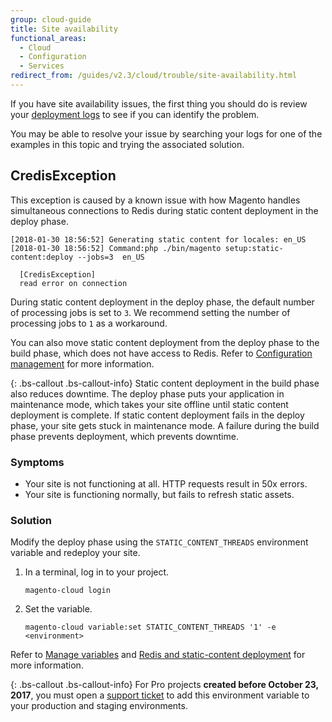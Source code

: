 ```yaml
---
group: cloud-guide
title: Site availability
functional_areas:
  - Cloud
  - Configuration
  - Services
redirect_from: /guides/v2.3/cloud/trouble/site-availability.html
---
```


If you have site availability issues, the first thing you should do is review your [deployment logs]({{page.baseurl}}/cloud/troubleshooting/environments-logs.html#log-deploy-log) to see if you can identify the problem.

You may be able to resolve your issue by searching your logs for one of the examples in this topic and trying the associated solution.

## CredisException

This exception is caused by a known issue with how Magento handles simultaneous connections to Redis during static content deployment in the deploy phase.

```
[2018-01-30 18:56:52] Generating static content for locales: en_US
[2018-01-30 18:56:52] Command:php ./bin/magento setup:static-content:deploy --jobs=3  en_US

  [CredisException]
  read error on connection
```

During static content deployment in the deploy phase, the default number of processing jobs is set to `3`. We recommend setting the number of processing jobs to `1` as a workaround.

You can also move static content deployment from the deploy phase to the build phase, which does not have access to Redis. Refer to [Configuration management]({{site.baseurl}}/guides/v2.1/cloud/live/sens-data-over.html) for more information.

{: .bs-callout .bs-callout-info}
Static content deployment in the build phase also reduces downtime. The deploy phase puts your application in maintenance mode, which takes your site offline until static content deployment is complete. If static content deployment fails in the deploy phase, your site gets stuck in maintenance mode. A failure during the build phase prevents deployment, which prevents downtime.

### Symptoms

* Your site is not functioning at all. HTTP requests result in 50x errors.
* Your site is functioning normally, but fails to refresh static assets.

### Solution

Modify the deploy phase using the `STATIC_CONTENT_THREADS` environment variable and redeploy your site.

1. In a terminal, log in to your project.

   ```
   magento-cloud login
   ```

2. Set the variable.

   ```
   magento-cloud variable:set STATIC_CONTENT_THREADS '1' -e <environment>
   ```

Refer to [Manage variables]({{page.baseurl}}/cloud/env/variables-intro.html) and [Redis and static-content deployment]({{page.baseurl}}/cloud/troubleshooting/redis-troubleshooting.html#static-content) for more information.

{: .bs-callout .bs-callout-info}
For Pro projects **created before October 23, 2017**, you must open a [support ticket]({{page.baseurl}}/cloud/troubleshooting/troubleshooting-intro.html) to add this environment variable to your production and staging environments.

